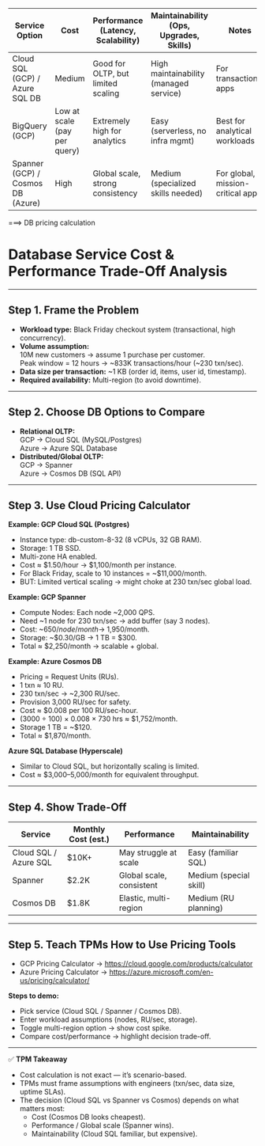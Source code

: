 | Service Option                    | Cost       | Performance (Latency, Scalability)        | Maintainability (Ops, Upgrades, Skills)   | Notes                        |
|---------------------------------|------------|-------------------------------------------|--------------------------------------------|------------------------------|
| Cloud SQL (GCP) / Azure SQL DB  | Medium     | Good for OLTP, but limited scaling        | High maintainability (managed service)    | For transactional apps       |
| BigQuery (GCP)                  | Low at scale (pay per query) | Extremely high for analytics            | Easy (serverless, no infra mgmt)            | Best for analytical workloads |
| Spanner (GCP) / Cosmos DB (Azure) | High       | Global scale, strong consistency           | Medium (specialized skills needed)         | For global, mission-critical apps |







===> DB pricing calculation 


# Database Service Cost & Performance Trade-Off Analysis

---

## Step 1. Frame the Problem

- **Workload type:** Black Friday checkout system (transactional, high concurrency).
- **Volume assumption:**  
  10M new customers → assume 1 purchase per customer.  
  Peak window = 12 hours → ~833K transactions/hour (~230 txn/sec).
- **Data size per transaction:** ~1 KB (order id, items, user id, timestamp).
- **Required availability:** Multi-region (to avoid downtime).

---

## Step 2. Choose DB Options to Compare

- **Relational OLTP:**  
  GCP → Cloud SQL (MySQL/Postgres)  
  Azure → Azure SQL Database  
- **Distributed/Global OLTP:**  
  GCP → Spanner  
  Azure → Cosmos DB (SQL API)

---

## Step 3. Use Cloud Pricing Calculator

**Example: GCP Cloud SQL (Postgres)**  
- Instance type: db-custom-8-32 (8 vCPUs, 32 GB RAM).  
- Storage: 1 TB SSD.  
- Multi-zone HA enabled.  
- Cost ≈ $1.50/hour → $1,100/month per instance.  
- For Black Friday, scale to 10 instances = ~$11,000/month.  
- BUT: Limited vertical scaling → might choke at 230 txn/sec global load.

**Example: GCP Spanner**  
- Compute Nodes: Each node ~2,000 QPS.  
- Need ~1 node for 230 txn/sec → add buffer (say 3 nodes).  
- Cost: ~$650/node/month → ~$1,950/month.  
- Storage: ~$0.30/GB → 1 TB = $300.  
- Total ≈ $2,250/month → scalable + global.

**Example: Azure Cosmos DB**  
- Pricing = Request Units (RUs).  
- 1 txn ≈ 10 RU.  
- 230 txn/sec → ~2,300 RU/sec.  
- Provision 3,000 RU/sec for safety.  
- Cost ≈ $0.008 per 100 RU/sec-hour.  
- (3000 ÷ 100) × 0.008 × 730 hrs ≈ $1,752/month.  
- Storage 1 TB = ~$120.  
- Total ≈ $1,870/month.

**Azure SQL Database (Hyperscale)**  
- Similar to Cloud SQL, but horizontally scaling is limited.  
- Cost ≈ $3,000–5,000/month for equivalent throughput.

---

## Step 4. Show Trade-Off

| Service           | Monthly Cost (est.) | Performance            | Maintainability          |
|-------------------|---------------------|------------------------|--------------------------|
| Cloud SQL / Azure SQL | $10K+               | May struggle at scale    | Easy (familiar SQL)      |
| Spanner           | $2.2K               | Global scale, consistent | Medium (special skill)   |
| Cosmos DB         | $1.8K               | Elastic, multi-region    | Medium (RU planning)     |

---

## Step 5. Teach TPMs How to Use Pricing Tools

- GCP Pricing Calculator → https://cloud.google.com/products/calculator  
- Azure Pricing Calculator → https://azure.microsoft.com/en-us/pricing/calculator/  

**Steps to demo:**  
- Pick service (Cloud SQL / Spanner / Cosmos DB).  
- Enter workload assumptions (nodes, RU/sec, storage).  
- Toggle multi-region option → show cost spike.  
- Compare cost/performance → highlight decision trade-off.

---

✅ **TPM Takeaway**  
- Cost calculation is not exact — it’s scenario-based.  
- TPMs must frame assumptions with engineers (txn/sec, data size, uptime SLAs).  
- The decision (Cloud SQL vs Spanner vs Cosmos) depends on what matters most:  
  - Cost (Cosmos DB looks cheapest).  
  - Performance / Global scale (Spanner wins).  
  - Maintainability (Cloud SQL familiar, but expensive).